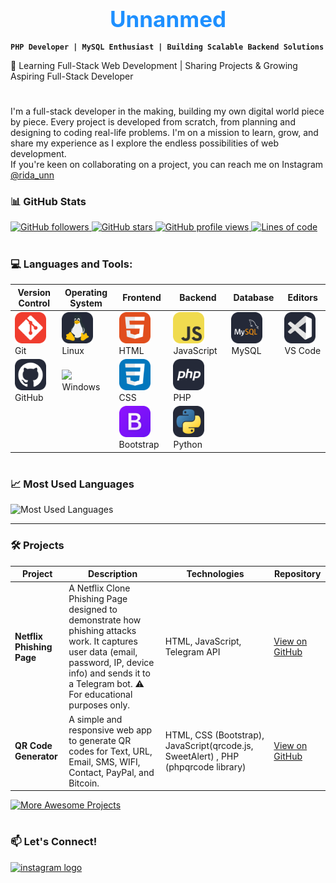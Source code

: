 <h1 align="center" style="font-size: 2.5em; color: #1e90ff; margin-bottom: 10px;"> Unnanmed</h1>

**`PHP Developer | MySQL Enthusiast | Building Scalable Backend Solutions`** <br>

🚀 Learning Full-Stack Web Development | Sharing Projects & Growing  Aspiring Full-Stack Developer 
#
<!--  Introduction -->
  I'm a full-stack developer in the making, building my own digital world piece by piece. Every project is developed from scratch, from planning and designing to coding real-life problems. I'm on a mission to learn, grow, and share my experience as I explore the endless possibilities of web development. <br>
  If you're keen on collaborating on a project, you can reach me on Instagram <a href="https://www.instagram.com/rida_unn" target="_blank">@rida_unn</a>

### 📊 GitHub Stats

<!--  Followers -->
<p align="left">
   <a href="https://github.com/unnanmed1?tab=followers">
      <img alt="GitHub followers" title="Follow me on GitHub" src="https://custom-icon-badges.demolab.com/github/followers/unnanmed1?color=236ad3&labelColor=1155ba&style=for-the-badge&logo=person-add&label=Follow&logoColor=white"/>
   </a>
 <!-- Stars-->
   <a href="https://github.com/unnanmed1?tab=repositories&sort=stargazers">
      <img alt="GitHub stars" title="Total stars on GitHub" src="https://custom-icon-badges.demolab.com/github/stars/unnanmed1?color=55960c&style=for-the-badge&labelColor=488207&logo=star"/>
   </a>
 <!-- Views -->
   <a href="https://github.com/unnanmed1">
      <img alt="GitHub profile views" title="Profile views" src="https://komarev.com/ghpvc/?username=unnanmed1&color=yellow&style=for-the-badge"/>
   </a>
  <!-- Lines Of code -->
    <a href="https://github.com/unnanmed1">
      <img alt="Lines of code" title="Total lines of code written" src="https://custom-icon-badges.demolab.com/badge/dynamic/json?url=https://api.github.com/users/unnanmed1/repos&query=%24..size&logo=code&label=Lines%20of%20Code&color=orange&style=for-the-badge&labelColor=FFA500"/>
   </a>
</p>

#

<!--  Langs & Tools -->
### 💻 Languages and Tools: 

| **Version Control** | **Operating System** | **Frontend** | **Backend** | **Database** | **Editors** |
|---------------------|----------------------|--------------|-------------|--------------|-------------|
| <img src="https://github.com/tandpfun/skill-icons/blob/main/icons/Git.svg" width="50"> Git | <img src="https://github.com/tandpfun/skill-icons/blob/main/icons/Linux-Dark.svg" width="50"> Linux | <img src="https://github.com/tandpfun/skill-icons/blob/main/icons/HTML.svg" width="50"> HTML | <img src="https://github.com/tandpfun/skill-icons/blob/main/icons/JavaScript.svg" width="50"> JavaScript | <img src="https://github.com/tandpfun/skill-icons/blob/main/icons/MySQL-Dark.svg" width="50"> MySQL | <img src="https://github.com/tandpfun/skill-icons/blob/main/icons/VSCode-Dark.svg" width="50"> VS Code |
| <img src="https://github.com/tandpfun/skill-icons/blob/main/icons/Github-Dark.svg" width="50"> GitHub | <img src="https://github.com/tandpfun/skill-icons/blob/main/icons/Windows-Dark.svg" width="50"> Windows | <img src="https://github.com/tandpfun/skill-icons/blob/main/icons/CSS.svg" width="50"> CSS | <img src="https://github.com/tandpfun/skill-icons/blob/main/icons/PHP-Dark.svg" width="50"> PHP | | |
| | | <img src="https://github.com/tandpfun/skill-icons/blob/main/icons/Bootstrap.svg" width="50"> Bootstrap | <img src="https://github.com/tandpfun/skill-icons/blob/main/icons/Python-Dark.svg" width="50"> Python | | |

#
<!--  Most Used Langs -->
### 📈 Most Used Languages
![Most Used Languages](https://github-readme-stats.vercel.app/api/top-langs/?username=unnanmed1&layout=compact&langs_count=10&theme=radical)

---
<!--  Projects -->
### 🛠️ Projects

| Project | Description | Technologies | Repository |
|---------|-------------|--------------|------------|
| **Netflix Phishing Page** | A Netflix Clone Phishing Page designed to demonstrate how phishing attacks work. It captures user data (email, password, IP, device info) and sends it to a Telegram bot. ⚠️ For educational purposes only. | HTML, JavaScript, Telegram API | [View on GitHub](https://github.com/unnanmed1/netflix-phishing) |
| **QR Code Generator** | A simple and responsive web app to generate QR codes for Text, URL, Email, SMS, WIFI, Contact, PayPal, and Bitcoin. | HTML, CSS (Bootstrap), JavaScript(qrcode.js, SweetAlert) , PHP (phpqrcode library) | [View on GitHub](https://github.com/unnanmed1/qr-code-generator) |
<!-- End Of Projects -->

[![More Awesome Projects](https://img.shields.io/badge/✨-More_Awesome_Projects-ff69b4?style=for-the-badge&logo=github&logoColor=white)](https://github.com/unnanmed1)

#
<!--  Sc Profiles  -->
### 📫 Let's Connect!
<a href="https://www.instagram.com/rida_unn" target="_blank">
    <img src="https://img.shields.io/static/v1?message=Instagram&logo=instagram&label=&color=E4405F&logoColor=white&labelColor=&style=for-the-badge" height="35" alt="instagram logo" />
  </a>
